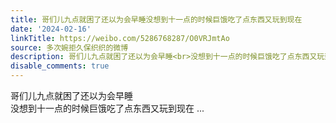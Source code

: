 ```yaml
---
title: 哥们儿九点就困了还以为会早睡没想到十一点的时候巨饿吃了点东西又玩到现在
date: '2024-02-16'
linkTitle: https://weibo.com/5286768287/O0VRJmtAo
source: 多次婉拒久保织织的微博
description: 哥们儿九点就困了还以为会早睡<br>没想到十一点的时候巨饿吃了点东西又玩到现在  ...
disable_comments: true
---
```

哥们儿九点就困了还以为会早睡<br>没想到十一点的时候巨饿吃了点东西又玩到现在  ...